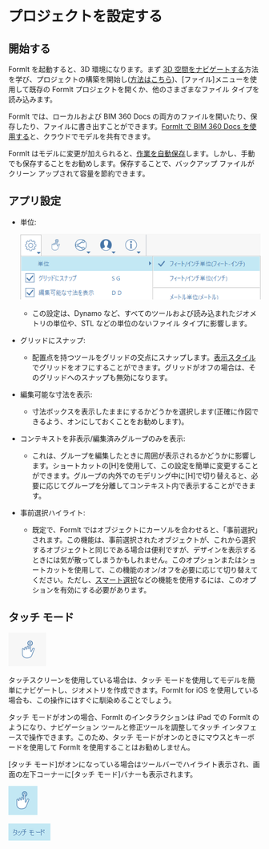 # プロジェクトを設定する

## 開始する

FormIt を起動すると、3D 環境になります。まず [3D 空間をナビゲートする](navigating-the-scene.md)方法を学び、プロジェクトの構築を開始し\([方法はこちら](../formit-primer/)\)、[ファイル]メニューを使用して既存の FormIt プロジェクトを開くか、他のさまざまなファイル タイプを読み込みます。

FormIt では、ローカルおよび BIM 360 Docs の両方のファイルを開いたり、保存したり、ファイルに書き出すことができます。[FormIt で BIM 360 Docs を使用する](https://formit.autodesk.com/page/formit-bim-360-docs)と、クラウドでモデルを共有できます。

FormIt はモデルに変更が加えられると、[作業を自動保存](../tool-library/autosave.md)します。しかし、手動でも保存することをお勧めします。保存することで、バックアップ ファイルがクリーン アップされて容量を節約できます。

## アプリ設定

* 単位:

   ![](../.gitbook/assets/formit_units.png)

   * この設定は、Dynamo など、すべてのツールおよび読み込まれたジオメトリの単位や、STL などの単位のないファイル タイプに影響します。

* グリッドにスナップ:
   * 配置点を持つツールをグリッドの交点にスナップします。[表示スタイル](../formit-primer/part-i/visual-settings.md)でグリッドをオフにすることができます。グリッドがオフの場合は、そのグリッドへのスナップも無効になります。
* 編集可能な寸法を表示:
   * 寸法ボックスを表示したままにするかどうかを選択します\(正確に作図できるよう、オンにしておくことをお勧めします\)。
* コンテキストを非表示/編集済みグループのみを表示:
   * これは、グループを編集したときに周囲が表示されるかどうかに影響します。ショートカットの[H]を使用して、この設定を簡単に変更することができます。グループの内外でのモデリング中に[H]で切り替えると、必要に応じてグループを分離してコンテキスト内で表示することができます。
* 事前選択ハイライト:
   * 既定で、FormIt ではオブジェクトにカーソルを合わせると、「事前選択」されます。この機能は、事前選択されたオブジェクトが、これから選択するオブジェクトと同じである場合は便利ですが、デザインを表示するときには気が散ってしまうかもしれません。このオプションまたはショートカットを使用して、この機能のオン/オフを必要に応じて切り替えてください。ただし、[スマート選択](https://www.youtube.com/watch?v=akLeB1FADt4)などの機能を使用するには、このオプションを有効にする必要があります。

## タッチ モード

![](../.gitbook/assets/20190619-touch-mode-off.png)

タッチスクリーンを使用している場合は、タッチ モードを使用してモデルを簡単にナビゲートし、ジオメトリを作成できます。FormIt for iOS を使用している場合も、この操作にはすぐに馴染めることでしょう。

タッチ モードがオンの場合、FormIt のインタラクションは iPad での FormIt のようになり、ナビゲーション ツールと修正ツールを調整してタッチ インタフェースで操作できます。このため、タッチ モードがオンのときにマウスとキーボードを使用して FormIt を使用することはお勧めしません。

[タッチ モード]がオンになっている場合はツールバーでハイライト表示され、画面の左下コーナーに[タッチ モード]バナーも表示されます。

![](../.gitbook/assets/20190619-touch-mode-on.png)

![](../.gitbook/assets/20190618-touch-mode-banner.png)

